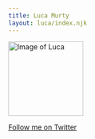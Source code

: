 ```yaml
---
title: Luca Murty
layout: luca/index.njk
---
```


<img alt="Image of Luca" height="150" width="150" src="/images/luca/luca-murty.jpg" class="avatar-image">

[Follow me on Twitter](https://twitter.com/lucamurty)